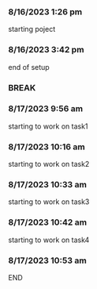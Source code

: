 ### 8/16/2023 1:26 pm
starting poject
### 8/16/2023 3:42 pm
end of setup
### BREAK
### 8/17/2023 9:56 am
starting to work on task1
### 8/17/2023 10:16 am
starting to work on task2
### 8/17/2023 10:33 am
starting to work on task3
### 8/17/2023 10:42 am
starting to work on task4
### 8/17/2023 10:53 am
END